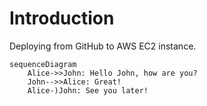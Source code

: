 # Introduction

Deploying from GitHub to AWS EC2 instance.

```mermaid
sequenceDiagram
    Alice->>John: Hello John, how are you?
    John-->>Alice: Great!
    Alice-)John: See you later!

```